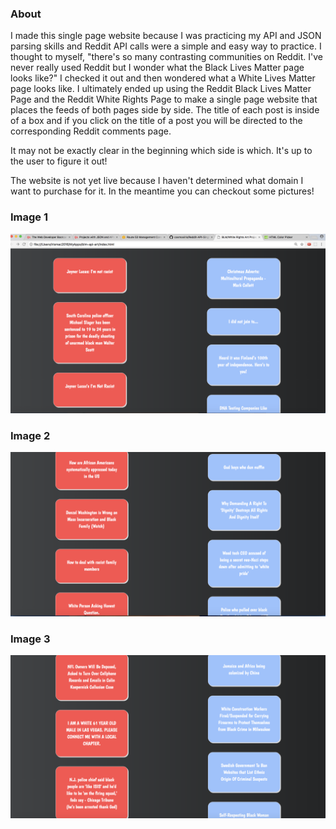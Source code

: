 ### About
I made this single page website because I was practicing my API and JSON parsing skills and Reddit API calls were a simple and easy way to practice. I thought to myself, "there's so many contrasting communities on Reddit. I've never really used Reddit but I wonder what the Black Lives Matter page looks like?" I checked it out and then wondered what a White Lives Matter page looks like. I ultimately ended up using the Reddit Black Lives Matter Page and the Reddit White Rights Page to make a single page website that places the feeds of both pages side by side. The title of each post is inside of a box and if you click on the title of a post you will be directed to the corresponding Reddit comments page. 

It may not be exactly clear in the beginning which side is which. It's up to the user to figure it out! 

The website is not yet live because I haven't determined what domain I want to purchase for it. In the meantime you can checkout some pictures!

### Image 1
![Image 1](https://raw.githubusercontent.com/cosmosiris/Reddit-API-Single-Page-Website-/master/image-2.png)

### Image 2
![Image 2](https://raw.githubusercontent.com/cosmosiris/Reddit-API-Single-Page-Website-/master/image-3.png)

### Image 3
![Image 3](https://raw.githubusercontent.com/cosmosiris/Reddit-API-Single-Page-Website-/master/image-1.png)
